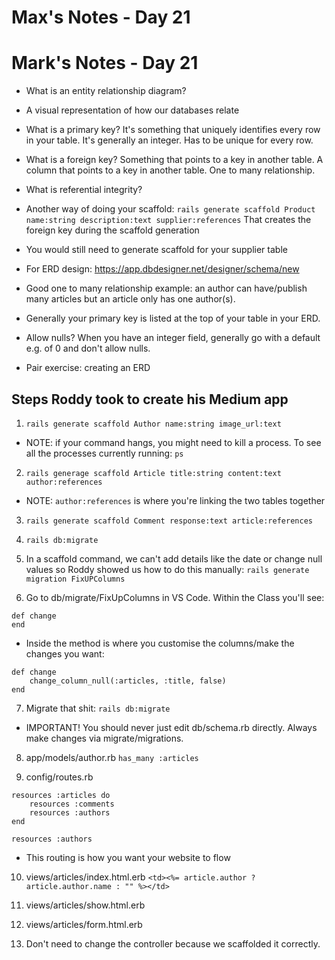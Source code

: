 # Max's Notes - Day 21



# Mark's Notes - Day 21

- What is an entity relationship diagram?
- A visual representation of how our databases relate
- What is a primary key? It's something that uniquely identifies every row in your table. It's generally an integer. Has to be unique for every row.
- What is a foreign key? Something that points to a key in another table. A column that points to a key in another table. One to many relationship.
- What is referential integrity?
- Another way of doing your scaffold: `rails generate scaffold Product name:string description:text supplier:references` That creates the foreign key during the scaffold generation
- You would still need to generate scaffold for your supplier table
- For ERD design: https://app.dbdesigner.net/designer/schema/new
- Good one to many relationship example: an author can have/publish many articles but an article only has one author(s).
- Generally your primary key is listed at the top of your table in your ERD.
- Allow nulls? When you have an integer field, generally go with a default e.g. of 0 and don't allow nulls.

- Pair exercise: creating an ERD

## Steps Roddy took to create his Medium app

1. `rails generate scaffold Author name:string image_url:text`
- NOTE: if your command hangs, you might need to kill a process. To see all the processes currently running: `ps` 

2. `rails generage scaffold Article title:string content:text author:references`
- NOTE: `author:references` is where you're linking the two tables together

3. `rails generate scaffold Comment response:text article:references`

4. `rails db:migrate`

5. In a scaffold command, we can't add details like the date or change null values so Roddy showed us how to do this manually: `rails generate migration FixUPColumns`

6. Go to db/migrate/FixUpColumns in VS Code. Within the Class you'll see:
```
def change
end
```
- Inside the method is where you customise the columns/make the changes you want:
```
def change
	change_column_null(:articles, :title, false)
end
```

7. Migrate that shit: `rails db:migrate` 
- IMPORTANT! You should never just edit db/schema.rb directly. Always make changes via migrate/migrations.

8. app/models/author.rb
`has_many :articles`

9. config/routes.rb
```
resources :articles do
	resources :comments
	resources :authors
end

resources :authors
```
- This routing is how you want your website to flow

10. views/articles/index.html.erb
`<td><%= article.author ? article.author.name : "" %></td>`

11. views/articles/show.html.erb
12. views/articles/form.html.erb

13. Don't need to change the controller because we scaffolded it correctly.
